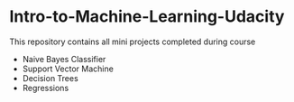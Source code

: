 # Intro-to-Machine-Learning-Udacity
This repository contains all mini projects completed during course
* Naive Bayes Classifier 
* Support Vector Machine
* Decision Trees
* Regressions

